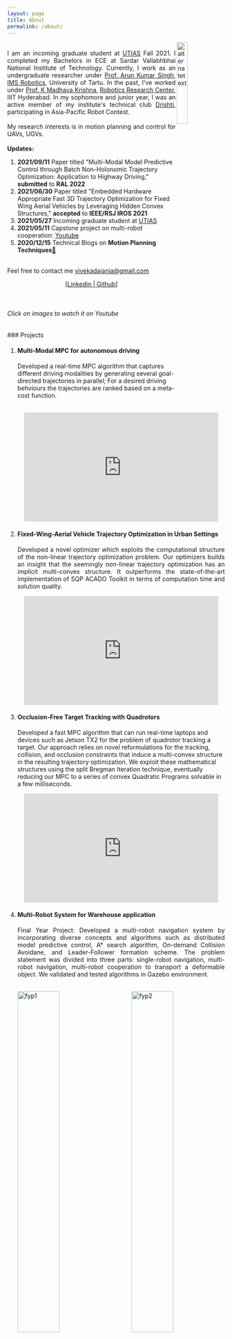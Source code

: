 ```yaml
---
layout: page
title: About
permalink: /about/
---
```

<img src="{{ site.url }}/assets/images/me.png" alt="alternatetext"  align="right" style="width:22%;height:22%;">     
<p align="justify">
  <br>
  I am an incoming graduate student at <a href="https://www.utias.utoronto.ca/">UTIAS</a> Fall 2021. I completed my Bachelors in ECE at Sardar Vallabhbhai National Institute of Technology. Currently, I work as an undergraduate researcher under <a href="https://scholar.google.co.in/citations?user=0zgDoIEAAAAJ&hl=en">Prof. Arun Kumar Singh</a>, <a href="https://sisu.ut.ee/collabrobotics/home-0">IMS Robotics</a>, University of Tartu. In the past, I've worked under <a href="https://faculty.iiit.ac.in/~mkrishna/">Prof. K Madhava Krishna</a>, <a href="https://robotics.iiit.ac.in/">Robotics Research Center</a>, IIIT Hyderabad. In my sophomore and junior year, I was an active member of my institute's technical club <a href="https://drishti-svnit.github.io/drishti/">Drishti</a>, participating in Asia-Pacific Robot Contest. <br>  
<br>  
My research interests is in motion planning and control for UAVs, UGVs.<br>
<br>
  <strong>Updates:</strong><br>  
<ol>
 <li><strong>2021/09/11</strong> Paper titled "Multi-Modal Model Predictive Control through Batch Non-Holonomic Trajectory Optimization: Application to Highway Driving," <strong>submitted</strong> to <strong> RAL 2022</strong></li>
  <li><strong>2021/06/30</strong> Paper titled "Embedded Hardware Appropriate Fast 3D Trajectory Optimization for Fixed Wing Aerial Vehicles by Leveraging Hidden Convex Structures," <strong>accepted</strong> to <strong>IEEE/RSJ IROS 2021</strong></li>
  <li><strong>2021/05/27</strong> Incoming graduate student at <a href="https://www.utias.utoronto.ca/">UTIAS</a></li>
  <li><strong>2021/05/11</strong> Capstone project on multi-robot cooperation: <a href="https://bit.ly/3eTurpt">Youtube </a></li>
  <li><strong>2020/12/15</strong> Technical Blogs on <strong>Motion Planning Techniques</strong><a href="https://dv367.github.io">&#128279;</a></li>
</ol>
<br>
Feel free to contact me <a href="mailto:vivekadajania@gmail.com">vivekadajania@gmail.com</a> <br>

</p>	
<p align="center">
  [<a href="https://www.linkedin.com/in/vivekadajania/">Linkedin </a>|<a href="https://github.com/dv367"> Github</a>]
</p><br>

<h6>Click on images to watch it on Youtube</h6>
### Projects
<ol>
  <li><h4> Multi-Modal MPC for autonomous driving</h4></li>
  Developed a real-time MPC algorithm that captures different driving modalities by generating several goal-directed trajectories in parallel; For a desired driving behviours the trajectories are ranked based on a meta-cost function.
<p align="center">
<!--   [<a href="https://www.linkedin.com/in/vivekadajania/">Linkedin </a>|<a href="https://github.com/dv367"> Github</a>] -->
<iframe width="450" height="253" src="https://www.youtube.com/embed/z2cDWWb_oS0" title="YouTube video player" frameborder="0" allow="accelerometer; autoplay; clipboard-write; encrypted-media; gyroscope; picture-in-picture" allowfullscreen></iframe>
</p>
  <!--   <p align="center"><a href="https://youtu.be/uDG9M1NHW_c">
<img src="{{ site.url }}/assets/images/acado_thread.png" alt="Watch on Youtube" width="75%" height="75%">
</a></p> -->
<li><h4>Fixed-Wing-Aerial Vehicle Trajectory Optimization in Urban Settings</h4></li>
  <p align="justify">
Developed a novel optimizer which exploits the computational structure of the non-linear trajectory optimization problem. Our optimizers builds an insight that the seemingly non-linear trajectory optimization has an implicit multi-convex structure. It outperforms the state-of-the-art implementation of SQP ACADO Toolkit in terms of computation time and solution quality.</p>
<p align="center">
<iframe width="450" height="253" src="https://www.youtube.com/embed/Qk7wdQ39Onk" title="YouTube video player" frameborder="0" allow="accelerometer; autoplay; clipboard-write; encrypted-media; gyroscope; picture-in-picture" allowfullscreen></iframe>
</p>
<li><h4>Occlusion-Free Target Tracking with Quadrotors</h4></li>
Developed a fast MPC algorithm that can run real-time laptops and devices such as Jetson TX2 for the problem of quadrotor tracking a target. Our approach relies on novel reformulations for the tracking, collision, and occlusion constraints that induce a multi-convex structure in the resulting trajectory optimization. We exploit these mathematical structures using the split Bregman Iteration technique, eventually reducing our MPC to a series of convex Quadratic Programs solvable in a few milliseconds.
 <p align="center">
<iframe width="450" height="253" src="https://www.youtube.com/embed/D97A7I7qUts" title="YouTube video player" frameborder="0" allow="accelerometer; autoplay; clipboard-write; encrypted-media; gyroscope; picture-in-picture" allowfullscreen></iframe>
  </p>
  
  <li><h4>Multi-Robot System for Warehouse application</h4></li>
  <p align="justify">
  Final Year Project: Developed a multi-robot navigation system by incorporating diverse concepts and algorithms such as distributed model predictive control, A* search algorithm, On-demand Collision Avoidane, and Leader-Follower formation scheme. The problem statement was divided into three parts: single-robot navigation, multi-robot navigation, multi-robot cooperation to transport a deformable object. We validated and tested algorithms in Gazebo environment.</p><br>
 <a href="https://youtu.be/ncNinuzSq00">
   <img src="{{ site.url }}/assets/gifs/fyp_1.gif" alt="fyp1" style="width:45%;height:45%;"> <a href="https://youtu.be/ncNinuzSq00"><img src="{{ site.url }}/assets/gifs/fyp_2.gif" alt="fyp2" align="right" style="width:45%;height:45%;"></a>
  <p align="center">
  <iframe width="450" height="253" src="https://www.youtube.com/embed/ncNinuzSq00" title="YouTube video player" frameborder="0" allow="accelerometer; autoplay; clipboard-write; encrypted-media; gyroscope; picture-in-picture" allowfullscreen></iframe>
   </p>
   
   
  <li><h4>Asia-Pacific Robot Contest</h4></li>  
  <p align="justify">Developed an autonomous navigation system for Omni-directional robots from its embedded system to motion planning and control.</p>
  <p align="center">
  <iframe width="450" height="253" src="https://www.youtube.com/embed/bhk94eT4mUk" title="YouTube video player" frameborder="0" allow="accelerometer; autoplay; clipboard-write; encrypted-media; gyroscope; picture-in-picture" allowfullscreen></iframe>
  </p>  
  <li><h4>Non-Linear Model Predictive Control with Gradient Descent Variant</h4></li>
  <p align="justify">Developed deep learning inspired gradient descent variant RMSPprop using Autograd and incorporated it in a NMPC setup for non-holonomic robots.</p><br>
  <p align="center"><img src="{{ site.url }}/assets/gifs/rmsprop.gif" alt="rmsprop" align="center" style="width:75%;height:75%;"></p>
  
  <li><h4>Planning Techniques</h4></li>
  Followed RI16-730 Planning techniques in Robotics and implemented planners such as A*, ARA*, D*, Wave front planner, navigation potential functions, etc. Moreover, wrote blogs<a href="https://dv367.github.io">&#128279;</a> on implementation and results. <br> 
   <p align="center"><img src="{{ site.url }}/assets/gifs/intro5.gif" alt="robocon" align="center" style="width:75%;height:75%;"><br>
     Robot Chasing a Target</p> 


